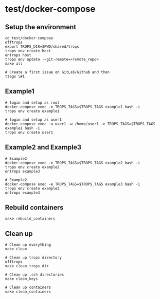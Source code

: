 # test/docker-compose

## Setup the environment

```
cd test/docker-compose
offtrops
export TROPS_DIR=$PWD/shared/trops
trops env create host
ontrops host
trops env update --git-remote=<remote_repo>
make all

# Create a first issue on GitLab/Github and then
ttags \#1
```

## Example1

```
# login and setup as root
docker-compose exec -e TROPS_TAGS=$TROPS_TAGS example1 bash -i
trops env create example1

# login and setup as user1
docker-compose exec -u user1 -w /home/user1 -e TROPS_TAGS=$TROPS_TAGS example1 bash -i
trops env create user1
```

## Example2 and Example3

```
# Example2
docker-compose exec -e TROPS_TAGS=$TROPS_TAGS example2 bash -i
trops env create example2
ontrops example3

# Example2
docker-compose exec -e TROPS_TAGS=$TROPS_TAGS example3 bash -i
trops env create example3
ontrops example3
```

## Rebuild containers

```
make rebuild_containers
```

## Clean up

```
# Clean up everything
make clean

# Clean up trops directory
offtrops
make clean_trops_dir

# Clean up .ssh directories
make clean_keys

# Clean up containers
make clean_containers
```
